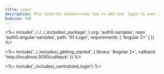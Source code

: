 ```yaml
---
title: Login
description: This tutorial demonstrates how to add user login to your application with Auth0
budicon: 448
---
```


<%= include('../../../_includes/_package', {
  org: 'auth0-samples',
  repo: 'auth0-angular-samples',
  path: '01-Login',
  requirements: [
    'Angular 2+'
  ]
}) %>

<%= include('../_includes/_getting_started', { library: 'Angular 2+', callback: 'http://localhost:3000/callback' }) %>

<%= include('_includes/_centralized_login') %>